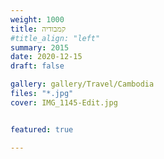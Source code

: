```yaml
---
weight: 1000
title: קמבודיה
#title_align: "left"
summary: 2015 
date: 2020-12-15
draft: false

gallery: gallery/Travel/Cambodia
files: "*.jpg"
cover: IMG_1145-Edit.jpg


featured: true

---
```


